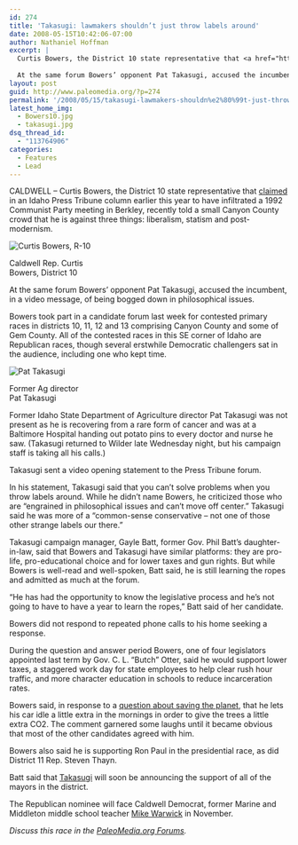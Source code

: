 ```yaml
---
id: 274
title: 'Takasugi: lawmakers shouldn’t just throw labels around'
date: 2008-05-15T10:42:06-07:00
author: Nathaniel Hoffman
excerpt: |
  Curtis Bowers, the District 10 state representative that <a href="http://idahopress.com/?id=2983 ">claimed</a> in an Idaho Press Tribune column earlier this year to have infiltrated a 1992 Communist Party meeting in Berkley, recently told a small Canyon County crowd that he is against three things: liberalism, statism and post-modernism.
  
  At the same forum Bowers’ opponent Pat Takasugi, accused the incumbent, in a video message, of being bogged down in philosophical issues.
layout: post
guid: http://www.paleomedia.org/?p=274
permalink: '/2008/05/15/takasugi-lawmakers-shouldn%e2%80%99t-just-throw-labels-around/'
latest_home_img:
  - Bowers10.jpg
  - takasugi.jpg
dsq_thread_id:
  - "113764906"
categories:
  - Features
  - Lead
---
```

CALDWELL – Curtis Bowers, the District 10 state representative that [claimed](http://idahopress.com/?id=2983) in an Idaho Press Tribune column earlier this year to have infiltrated a 1992 Communist Party meeting in Berkley, recently told a small Canyon County crowd that he is against three things: liberalism, statism and post-modernism.

<div class="captionleft">
  <img src="http://www.paleomedia.org/wp-content/uploads/2008/05/bowers10.jpg" alt="Curtis Bowers, R-10" /></p> 
  
  <p>
    Caldwell Rep. Curtis <br /> Bowers, District 10
  </p>
</div>

At the same forum Bowers’ opponent Pat Takasugi, accused the incumbent, in a video message, of being bogged down in philosophical issues.

Bowers took part in a candidate forum last week for contested primary races in districts 10, 11, 12 and 13 comprising Canyon County and some of Gem County. All of the contested races in this SE corner of Idaho are Republican races, though several erstwhile Democratic challengers sat in the audience, including one who kept time.

<div class="captionright">
  <img src="http://www.paleomedia.org/wp-content/uploads/2008/05/takasugi.jpg" alt="Pat Takasugi" /></p> 
  
  <p>
    Former Ag director <br />Pat Takasugi
  </p>
</div>

Former Idaho State Department of Agriculture director Pat Takasugi was not present as he is recovering from a rare form of cancer and was at a Baltimore Hospital handing out potato pins to every doctor and nurse he saw. (Takasugi returned to Wilder late Wednesday night, but his campaign staff is taking all his calls.)

Takasugi sent a video opening statement to the Press Tribune forum.

In his statement, Takasugi said that you can’t solve problems when you throw labels around. While he didn’t name Bowers, he criticized those who are “engrained in philosophical issues and can’t move off center.” Takasugi said he was more of a “common-sense conservative – not one of those other strange labels our there.”

Takasugi campaign manager, Gayle Batt, former Gov. Phil Batt’s daughter-in-law, said that Bowers and Takasugi have similar platforms: they are pro-life, pro-educational choice and for lower taxes and gun rights. But while Bowers is well-read and well-spoken, Batt said, he is still learning the ropes and admitted as much at the forum.

“He has had the opportunity to know the legislative process and he’s not going to have to have a year to learn the ropes,” Batt said of her candidate.

Bowers did not respond to repeated phone calls to his home seeking a response.

During the question and answer period Bowers, one of four legislators appointed last term by Gov. C. L. “Butch” Otter, said he would support lower taxes, a staggered work day for state employees to help clear rush hour traffic, and more character education in schools to reduce incarceration rates.

Bowers said, in response to a [question about saving the planet](http://www.paleomedia.org/2008/05/08/canyon-county-gop-candidates-scoff-at-global-warming/), that he lets his car idle a little extra in the mornings in order to give the trees a little extra CO2. The comment garnered some laughs until it became obvious that most of the other candidates agreed with him.

Bowers also said he is supporting Ron Paul in the presidential race, as did District 11 Rep. Steven Thayn.

Batt said that [Takasugi](http://takasugiforidaho.com/index.html) will soon be announcing the support of all of the mayors in the district.

The Republican nominee will face Caldwell Democrat, former Marine and Middleton middle school teacher [Mike Warwick](http://canyon-democrats.org/ht/display/CandidateDetails/i/1151563/pid/305127) in November.

_Discuss this race in the [PaleoMedia.org Forums](http://www.paleomedia.org/forums/topic.php?id=9&replies=1)._